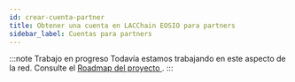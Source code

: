 ```yaml
---
id: crear-cuenta-partner
title: Obtener una cuenta en LACChain EOSIO para partners
sidebar_label: Cuentas para partners
---
```


:::note Trabajo en progreso
Todavía estamos trabajando en este aspecto de la red. Consulte el [Roadmap del proyecto ](./roadmap.md).
:::
